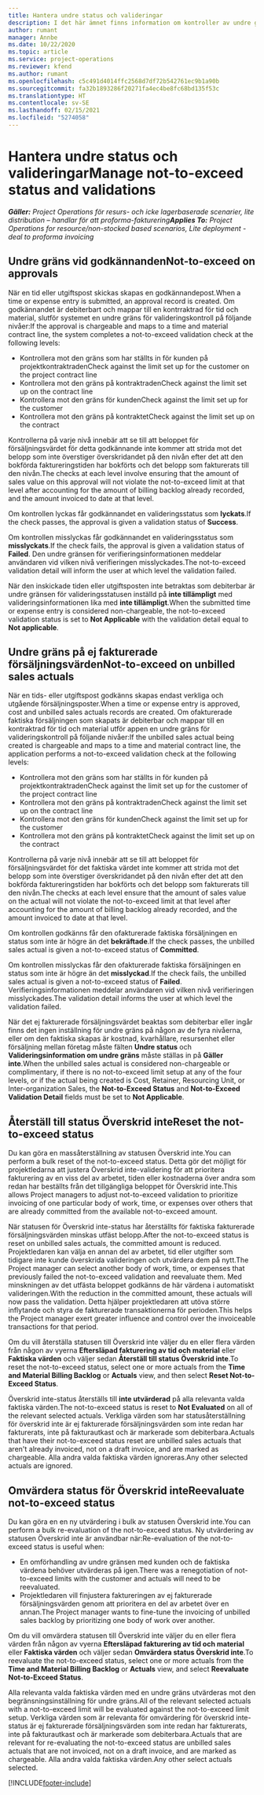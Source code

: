 ```yaml
---
title: Hantera undre status och valideringar
description: I det här ämnet finns information om kontroller av undre gränser som har utförts i Project Operations.
author: rumant
manager: Annbe
ms.date: 10/22/2020
ms.topic: article
ms.service: project-operations
ms.reviewer: kfend
ms.author: rumant
ms.openlocfilehash: c5c491d4014ffc2568d7df72b542761ec9b1a90b
ms.sourcegitcommit: fa32b1893286f20271fa4ec4be8fc68bd135f53c
ms.translationtype: HT
ms.contentlocale: sv-SE
ms.lasthandoff: 02/15/2021
ms.locfileid: "5274058"
---
```

# <a name="manage-not-to-exceed-status-and-validations"></a><span data-ttu-id="6d5b3-103">Hantera undre status och valideringar</span><span class="sxs-lookup"><span data-stu-id="6d5b3-103">Manage not-to-exceed status and validations</span></span> 

<span data-ttu-id="6d5b3-104">_**Gäller:** Project Operations för resurs- och icke lagerbaserade scenarier, lite distribution – handlar för att proforma-fakturering_</span><span class="sxs-lookup"><span data-stu-id="6d5b3-104">_**Applies To:** Project Operations for resource/non-stocked based scenarios, Lite deployment - deal to proforma invoicing_</span></span>

## <a name="not-to-exceed-on-approvals"></a><span data-ttu-id="6d5b3-105">Undre gräns vid godkännanden</span><span class="sxs-lookup"><span data-stu-id="6d5b3-105">Not-to-exceed on approvals</span></span>

<span data-ttu-id="6d5b3-106">När en tid eller utgiftspost skickas skapas en godkännandepost.</span><span class="sxs-lookup"><span data-stu-id="6d5b3-106">When a time or expense entry is submitted, an approval record is created.</span></span> <span data-ttu-id="6d5b3-107">Om godkännandet är debiterbart och mappar till en kontrraktrad för tid och material, slutför systemet en undre gräns för valideringskontroll på följande nivåer:</span><span class="sxs-lookup"><span data-stu-id="6d5b3-107">If the approval is chargeable and maps to a time and material contract line, the system completes a not-to-exceed validation check at the following levels:</span></span>

  - <span data-ttu-id="6d5b3-108">Kontrollera mot den gräns som har ställts in för kunden på projektkontraktraden</span><span class="sxs-lookup"><span data-stu-id="6d5b3-108">Check against the limit set up for the customer on the project contract line</span></span>
  - <span data-ttu-id="6d5b3-109">Kontrollera mot den gräns på kontraktraden</span><span class="sxs-lookup"><span data-stu-id="6d5b3-109">Check against the limit set up on the contract line</span></span>
  - <span data-ttu-id="6d5b3-110">Kontrollera mot den gräns för kunden</span><span class="sxs-lookup"><span data-stu-id="6d5b3-110">Check against the limit set up for the customer</span></span>
  - <span data-ttu-id="6d5b3-111">Kontrollera mot den gräns på kontraktet</span><span class="sxs-lookup"><span data-stu-id="6d5b3-111">Check against the limit set up on the contract</span></span>

<span data-ttu-id="6d5b3-112">Kontrollerna på varje nivå innebär att se till att beloppet för försäljningsvärdet för detta godkännande inte kommer att strida mot det belopp som inte överstiger överskridandet på den nivån efter det att den bokförda faktureringstiden har bokförts och det belopp som fakturerats till den nivån.</span><span class="sxs-lookup"><span data-stu-id="6d5b3-112">The checks at each level involve ensuring that the amount of sales value on this approval will not violate the not-to-exceed limit at that level after accounting for the amount of billing backlog already recorded, and the amount invoiced to date at that level.</span></span>

<span data-ttu-id="6d5b3-113">Om kontrollen lyckas får godkännandet en valideringsstatus som **lyckats**.</span><span class="sxs-lookup"><span data-stu-id="6d5b3-113">If the check passes, the approval is given a validation status of **Success**.</span></span>

<span data-ttu-id="6d5b3-114">Om kontrollen misslyckas får godkännandet en valideringsstatus som **misslyckats**.</span><span class="sxs-lookup"><span data-stu-id="6d5b3-114">If the check fails, the approval is given a validation status of **Failed**.</span></span> <span data-ttu-id="6d5b3-115">Den undre gränsen för verifieringsinformationen meddelar användaren vid vilken nivå verifieringen misslyckades.</span><span class="sxs-lookup"><span data-stu-id="6d5b3-115">The not-to-exceed validation detail will inform the user at which level the validation failed.</span></span>

<span data-ttu-id="6d5b3-116">När den inskickade tiden eller utgiftsposten inte betraktas som debiterbar är undre gränsen för valideringsstatusen inställd på **inte tillämpligt** med valideringsinformationen lika med **inte tillämpligt**.</span><span class="sxs-lookup"><span data-stu-id="6d5b3-116">When the submitted time or expense entry is considered non-chargeable, the not-to-exceed validation status is set to **Not Applicable** with the validation detail equal to **Not applicable**.</span></span>

## <a name="not-to-exceed-on-unbilled-sales-actuals"></a><span data-ttu-id="6d5b3-117">Undre gräns på ej fakturerade försäljningsvärden</span><span class="sxs-lookup"><span data-stu-id="6d5b3-117">Not-to-exceed on unbilled sales actuals</span></span>

<span data-ttu-id="6d5b3-118">När en tids- eller utgiftspost godkänns skapas endast verkliga och utgående försäljningsposter.</span><span class="sxs-lookup"><span data-stu-id="6d5b3-118">When a time or expense entry is approved, cost and unbilled sales actuals records are created.</span></span> <span data-ttu-id="6d5b3-119">Om ofakturerade faktiska försäljningen som skapats är debiterbar och mappar till en kontraktrad för tid och material utför appen en undre gräns för valideringskontroll på följande nivåer:</span><span class="sxs-lookup"><span data-stu-id="6d5b3-119">If the unbilled sales actual being created is chargeable and maps to a time and material contract line, the application performs a not-to-exceed validation check at the following levels:</span></span>

  - <span data-ttu-id="6d5b3-120">Kontrollera mot den gräns som har ställts in för kunden på projektkontraktraden</span><span class="sxs-lookup"><span data-stu-id="6d5b3-120">Check against the limit set up for the customer of the project contract line</span></span>
  - <span data-ttu-id="6d5b3-121">Kontrollera mot den gräns på kontraktraden</span><span class="sxs-lookup"><span data-stu-id="6d5b3-121">Check against the limit set up on the contract line</span></span>
  - <span data-ttu-id="6d5b3-122">Kontrollera mot den gräns för kunden</span><span class="sxs-lookup"><span data-stu-id="6d5b3-122">Check against the limit set up for the customer</span></span>
  - <span data-ttu-id="6d5b3-123">Kontrollera mot den gräns på kontraktet</span><span class="sxs-lookup"><span data-stu-id="6d5b3-123">Check against the limit set up on the contract</span></span>

<span data-ttu-id="6d5b3-124">Kontrollerna på varje nivå innebär att se till att beloppet för försäljningsvärdet för det faktiska värdet inte kommer att strida mot det belopp som inte överstiger överskridandet på den nivån efter det att den bokförda faktureringstiden har bokförts och det belopp som fakturerats till den nivån.</span><span class="sxs-lookup"><span data-stu-id="6d5b3-124">The checks at each level ensure that the amount of sales value on the actual will not violate the not-to-exceed limit at that level after accounting for the amount of billing backlog already recorded, and the amount invoiced to date at that level.</span></span>

<span data-ttu-id="6d5b3-125">Om kontrollen godkänns får den ofakturerade faktiska försäljningen en status som inte är högre än det **bekräftade**.</span><span class="sxs-lookup"><span data-stu-id="6d5b3-125">If the check passes, the unbilled sales actual is given a not-to-exceed status of **Committed**.</span></span>

<span data-ttu-id="6d5b3-126">Om kontrollen misslyckas får den ofakturerade faktiska försäljningen en status som inte är högre än det **misslyckad**.</span><span class="sxs-lookup"><span data-stu-id="6d5b3-126">If the check fails, the unbilled sales actual is given a not-to-exceed status of **Failed**.</span></span> <span data-ttu-id="6d5b3-127">Verifieringsinformationen meddelar användaren vid vilken nivå verifieringen misslyckades.</span><span class="sxs-lookup"><span data-stu-id="6d5b3-127">The validation detail informs the user at which level the validation failed.</span></span>

<span data-ttu-id="6d5b3-128">När det ej fakturerade försäljningsvärdet beaktas som debiterbar eller ingår finns det ingen inställning för undre gräns på någon av de fyra nivåerna, eller om den faktiska skapas är kostnad, kvarhållare, resursenhet eller försäljning mellan företag måste fälten **Undre status** och **Valideringsinformation om undre gräns** måste ställas in på **Gäller inte**.</span><span class="sxs-lookup"><span data-stu-id="6d5b3-128">When the unbilled sales actual is considered non-chargeable or complimentary, if there is no not-to-exceed limit setup at any of the four levels, or if the actual being created is Cost, Retainer, Resourcing Unit, or Inter-organization Sales, the **Not-to-Exceed Status** and **Not-to-Exceed Validation Detail** fields must be set to **Not Applicable**.</span></span>

## <a name="reset-the-not-to-exceed-status"></a><span data-ttu-id="6d5b3-129">Återställ till status Överskrid inte</span><span class="sxs-lookup"><span data-stu-id="6d5b3-129">Reset the not-to-exceed status</span></span>

<span data-ttu-id="6d5b3-130">Du kan göra en massåterställning av statusen Överskrid inte.</span><span class="sxs-lookup"><span data-stu-id="6d5b3-130">You can perform a bulk reset of the not-to-exceed status.</span></span> <span data-ttu-id="6d5b3-131">Detta gör det möjligt för projektledarna att justera Överskrid inte-validering för att prioritera fakturering av en viss del av arbetet, tiden eller kostnaderna över andra som redan har beställts från det tillgängliga beloppet för Överskrid inte.</span><span class="sxs-lookup"><span data-stu-id="6d5b3-131">This allows Project managers to adjust not-to-exceed validation to prioritize invoicing of one particular body of work, time, or expenses over others that are already committed from the available not-to-exceed amount.</span></span>

<span data-ttu-id="6d5b3-132">När statusen för Överskrid inte-status har återställts för faktiska fakturerade försäljningsvärden minskas utfäst belopp.</span><span class="sxs-lookup"><span data-stu-id="6d5b3-132">After the not-to-exceed status is reset on unbilled sales actuals, the committed amount is reduced.</span></span> <span data-ttu-id="6d5b3-133">Projektledaren kan välja en annan del av arbetet, tid eller utgifter som tidigare inte kunde överskrida valideringen och utvärdera dem på nytt.</span><span class="sxs-lookup"><span data-stu-id="6d5b3-133">The Project manager can select another body of work, time, or expenses that previously failed the not-to-exceed validation and reevaluate them.</span></span> <span data-ttu-id="6d5b3-134">Med minskningen av det utfästa beloppet godkänns de här värdena i automatiskt valideringen.</span><span class="sxs-lookup"><span data-stu-id="6d5b3-134">With the reduction in the committed amount, these actuals will now pass the validation.</span></span> <span data-ttu-id="6d5b3-135">Detta hjälper projektledaren att utöva större inflytande och styra de fakturerade transaktionerna för perioden.</span><span class="sxs-lookup"><span data-stu-id="6d5b3-135">This helps the Project manager exert greater influence and control over the invoiceable transactions for that period.</span></span>

<span data-ttu-id="6d5b3-136">Om du vill återställa statusen till Överskrid inte väljer du en eller flera värden från någon av vyerna **Eftersläpad fakturering av tid och material** eller **Faktiska värden** och väljer sedan **Återställ till status Överskrid inte**.</span><span class="sxs-lookup"><span data-stu-id="6d5b3-136">To reset the not-to-exceed status, select one or more actuals from the **Time and Material Billing Backlog** or **Actuals** view, and then select **Reset Not-to-Exceed Status**.</span></span>

<span data-ttu-id="6d5b3-137">Överskrid inte-status återställs till **inte utvärderad** på alla relevanta valda faktiska värden.</span><span class="sxs-lookup"><span data-stu-id="6d5b3-137">The not-to-exceed status is reset to **Not Evaluated** on all of the relevant selected actuals.</span></span> <span data-ttu-id="6d5b3-138">Verkliga värden som har statusåterställning för överskrid inte är ej fakturerade försäljningsvärden som inte redan har fakturerats, inte på fakturautkast och är markerade som debiterbara.</span><span class="sxs-lookup"><span data-stu-id="6d5b3-138">Actuals that have their not-to-exceed status reset are unbilled sales actuals that aren't already invoiced, not on a draft invoice, and are marked as chargeable.</span></span> <span data-ttu-id="6d5b3-139">Alla andra valda faktiska värden ignoreras.</span><span class="sxs-lookup"><span data-stu-id="6d5b3-139">Any other selected actuals are ignored.</span></span>

## <a name="reevaluate-not-to-exceed-status"></a><span data-ttu-id="6d5b3-140">Omvärdera status för Överskrid inte</span><span class="sxs-lookup"><span data-stu-id="6d5b3-140">Reevaluate not-to-exceed status</span></span>

<span data-ttu-id="6d5b3-141">Du kan göra en en ny utvärdering i bulk av statusen Överskrid inte.</span><span class="sxs-lookup"><span data-stu-id="6d5b3-141">You can perform a bulk re-evaluation of the not-to-exceed status.</span></span> <span data-ttu-id="6d5b3-142">Ny utvärdering av statusen Överskrid inte är användbar när:</span><span class="sxs-lookup"><span data-stu-id="6d5b3-142">Re-evaluation of the not-to-exceed status is useful when:</span></span>

  - <span data-ttu-id="6d5b3-143">En omförhandling av undre gränsen med kunden och de faktiska värdena behöver utvärderas på igen.</span><span class="sxs-lookup"><span data-stu-id="6d5b3-143">There was a renegotiation of not-to-exceed limits with the customer and actuals will need to be reevaluated.</span></span>
  - <span data-ttu-id="6d5b3-144">Projektledaren vill finjustera faktureringen av ej fakturerade försäljningsvärden genom att prioritera en del av arbetet över en annan.</span><span class="sxs-lookup"><span data-stu-id="6d5b3-144">The Project manager wants to fine-tune the invoicing of unbilled sales backlog by prioritizing one body of work over another.</span></span>

<span data-ttu-id="6d5b3-145">Om du vill omvärdera statusen till Överskrid inte väljer du en eller flera värden från någon av vyerna **Eftersläpad fakturering av tid och material** eller **Faktiska värden** och väljer sedan **Omvärdera status Överskrid inte**.</span><span class="sxs-lookup"><span data-stu-id="6d5b3-145">To reevaluate the not-to-exceed status, select one or more actuals from the **Time and Material Billing Backlog** or **Actuals** view, and select **Reevaluate Not-to-Exceed Status**.</span></span>

<span data-ttu-id="6d5b3-146">Alla relevanta valda faktiska värden med en undre gräns utvärderas mot den begränsningsinställning för undre gräns.</span><span class="sxs-lookup"><span data-stu-id="6d5b3-146">All of the relevant selected actuals with a not-to-exceed limit will be evaluated against the not-to-exceed limit setup.</span></span> <span data-ttu-id="6d5b3-147">Verkliga värden som är relevanta för omvärdering för överskrid inte-status är ej fakturerade försäljningsvärden som inte redan har fakturerats, inte på fakturautkast och är markerade som debiterbara.</span><span class="sxs-lookup"><span data-stu-id="6d5b3-147">Actuals that are relevant for re-evaluating the not-to-exceed status are unbilled sales actuals that are not invoiced, not on a draft invoice, and are marked as chargeable.</span></span> <span data-ttu-id="6d5b3-148">Alla andra valda faktiska värden.</span><span class="sxs-lookup"><span data-stu-id="6d5b3-148">Any other select actuals selected.</span></span>


[!INCLUDE[footer-include](../../includes/footer-banner.md)]